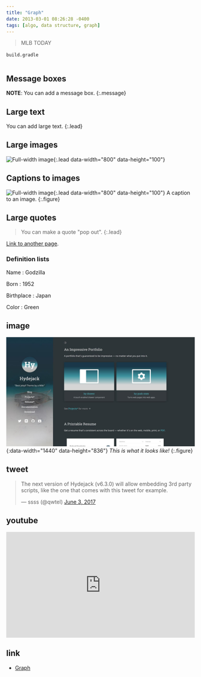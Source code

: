 ```yaml
---
title: "Graph"
date: 2013-03-01 08:26:28 -0400
tags: [algo, data structure, graph]
---
```


> MLB TODAY

`build.gradle`
```

```

## Message boxes
**NOTE**: You can add a message box.
{:.message}

## Large text
You can add large text.
{:.lead}

## Large images
![Full-width image](https://placehold.it/800x100){:.lead data-width="800" data-height="100"}

## Captions to images
![Full-width image](https://placehold.it/800x100){:.lead data-width="800" data-height="100"}
A caption to an image.
{:.figure}

## Large quotes
> You can make a quote "pop out".
{:.lead}

[Link to another page](./2018-06-01-example-content-iii.md).

### Definition lists

Name
: Godzilla

Born
: 1952

Birthplace
: Japan

Color
: Green

## image
![Dark Mode](/assets/img/blog/dark-mode.jpg){:data-width="1440" data-height="836"}
*This is what it looks like!*
{:.figure}

## tweet
<script async src="//platform.twitter.com/widgets.js" charset="utf-8"></script>
<blockquote class="twitter-tweet" data-lang="en">
  <p lang="en" dir="ltr">
    The next version of Hydejack (v6.3.0) will allow embedding 3rd party scripts,
    like the one that comes with this tweet for example.
  </p>
  &mdash; ssss (@qwtel)
  <a href="https://twitter.com/qwtel/status/871098943505039362">June 3, 2017</a>
</blockquote>

## youtube
<style>.embed-container { position: relative; padding-bottom: 56.25%; height: 0; overflow: hidden; max-width: 100%; } .embed-container iframe, .embed-container object, .embed-container embed { position: absolute; top: 0; left: 0; width: 100%; height: 100%; }</style><div class='embed-container'><iframe src='https://www.youtube.com/embed/5yfB8-N57xY' frameborder='0' allowfullscreen></iframe></div>

## link
* [Graph]

[Graph]: https://gmlwjd9405.github.io/2018/08/13/data-structure-graph.html
